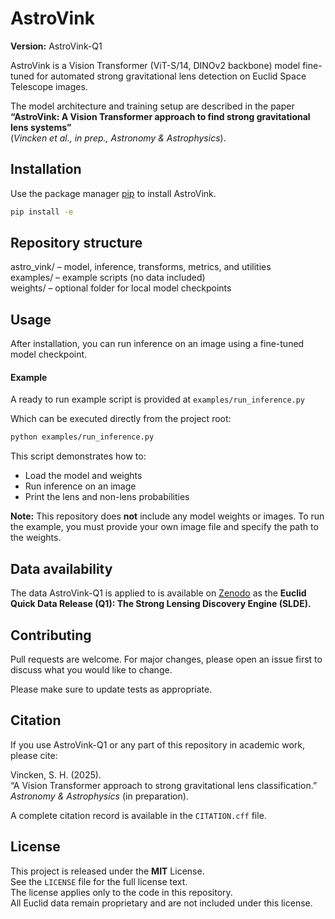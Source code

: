# AstroVink

**Version:** AstroVink-Q1  

AstroVink is a Vision Transformer (ViT-S/14, DINOv2 backbone) model fine-tuned for automated strong gravitational lens detection on Euclid Space Telescope images.  

The model architecture and training setup are described in the paper  
**“AstroVink: A Vision Transformer approach to find strong gravitational lens systems”**  
(*Vincken et al., in prep., Astronomy & Astrophysics*).

## Installation

Use the package manager [pip](https://pip.pypa.io/en/stable/) to install AstroVink.

```bash
pip install -e
```

## Repository structure

astro_vink/ – model, inference, transforms, metrics, and utilities  
examples/ – example scripts (no data included)  
weights/ – optional folder for local model checkpoints  


## Usage
After installation, you can run inference on an image using a fine-tuned model checkpoint.

#### Example
A ready to run example script is provided at 
`examples/run_inference.py`

Which can be executed directly from the project root:

```bash
python examples/run_inference.py
```
This script demonstrates how to:
- Load the model and weights
- Run inference on an image
- Print the lens and non-lens probabilities

**Note:** This repository does **not** include any model weights or images. To run the example, you must provide your own image file and specify the path to the weights.

## Data availability

The data AstroVink-Q1 is applied to is available on [Zenodo](https://zenodo.org/records/15025832) as the **Euclid Quick Data Release (Q1): The Strong Lensing Discovery Engine (SLDE).**


## Contributing

Pull requests are welcome. For major changes, please open an issue first
to discuss what you would like to change.

Please make sure to update tests as appropriate.

## Citation

If you use AstroVink-Q1 or any part of this repository in academic work, please cite:

Vincken, S. H. (2025).  
“A Vision Transformer approach to strong gravitational lens classification.”  
*Astronomy & Astrophysics* (in preparation).

A complete citation record is available in the `CITATION.cff` file.

## License

This project is released under the **MIT** License.  
See the `LICENSE` file for the full license text.  
The license applies only to the code in this repository.  
All Euclid data remain proprietary and are not included under this license.
